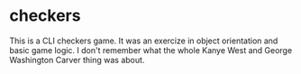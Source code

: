 checkers
========
This is a CLI checkers game. It was an exercize in object orientation and basic game logic. I don't remember what the whole Kanye West and George Washington Carver thing was about.
